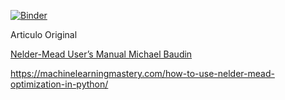 [![Binder](https://mybinder.org/badge_logo.svg)](https://mybinder.org/v2/gh/MX-FOR/Minimum-of-a-fuction-with-Data-and-Machine-Learning/HEAD)


Articulo Original 

[Nelder-Mead User’s Manual Michael Baudin](https://www.scilab.org/sites/default/files/neldermead.pdf)



https://machinelearningmastery.com/how-to-use-nelder-mead-optimization-in-python/
